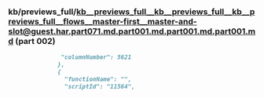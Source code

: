 ### kb/previews_full/kb__previews_full__kb__previews_full__kb__previews_full__flows__master-first__master-and-slot@guest.har.part071.md.part001.md.part001.md.part001.md (part 002)

```md
               "columnNumber": 5621
              },
              {
                "functionName": "",
                "scriptId": "11564",
               
```

```
